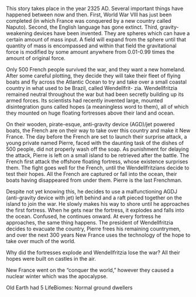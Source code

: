This story takes place in the year 2325 AD. Several important things have happened between now and then. First, World War VIII has just been completed (in which France was conquered by a new country called Naputo). Second, the English language has gone extinct. Third, gravity-weakening devices have been invented. They are spheres which can have a certain amount of mass input. A field will expand from the sphere until that quantity of mass is encompassed and within that field the gravitational force is modified by some amount anywhere from 0.01-0.99 times the amount of original force.

Only 500 French people survived the war, and they want a new homeland. After some careful plotting, they decide they will take their fleet of flying boats and fly across the Atlantic Ocean to try and take over a small coastal country in what used to be Brazil, called Wendellfrit- zia. Wendellfritzia remained neutral throughout the war but had been secretly building up its armed forces. Its scientists had recently invented large, mounted disintegration guns called hopes (a meaningless word to them), all of which they mounted on huge floating fortresses above their land and ocean. 

On their wooden, pirate-esque, anti-gravity device (AGD)/jet powered boats, the French are on their way to take over this country and make it New France. The day before the French are set to launch their surprise attack, a young private named Pierre, faced with the daunting task of the dishes of 500 people, did not properly wash off the soap. As punishment for delaying the attack, Pierre is left on a small island to be retrieved after the battle. The French first attack the offshore floating fortress, whose existence surprises them. The fight goes well for the French, until the Wendellfritzians decide to test their hopes. All the French are captured or fall into the ocean, their boats having disappeared from under them. Pierre is the last Frenchman. 

Despite not yet knowing this, he decides to use a malfunctioning AGDJ (anti-gravity device with jet) left behind and a raft pieced together on the island to join the war. He slowly makes his way to shore until he approaches the first fortress. When he gets near the fortress, it explodes and falls into the ocean. Confused, he continues onward. At every fortress he approaches, the same thing happens. The president of Wendellfritzia decides to evacuate the country, Pierre frees his remaining countrymen, and over the next 300 years New France uses the technology of the hope to take over much of the world.

Why did the fortresses explode and Wendellfritzia lose the war? All their hopes were built on castles in the air.

New France went on the “conquer the world,” however they caused a nuclear winter which was the apocalypse.

Old Earth had 5 LifeBiomes: Normal ground dwellers
